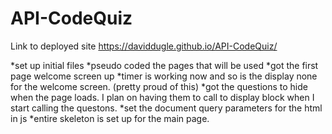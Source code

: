# API-CodeQuiz






Link to deployed site
https://daviddugle.github.io/API-CodeQuiz/


*set up initial files
*pseudo coded the pages that will be used
*got the first page welcome screen up
*timer is working now and so is the display none for the welcome screen. (pretty proud of this)
*got the questions to hide when the page loads. I plan on having them to call to display block when I start calling the questons.
*set the document query parameters for the html in js
*entire skeleton is set up for the main page.